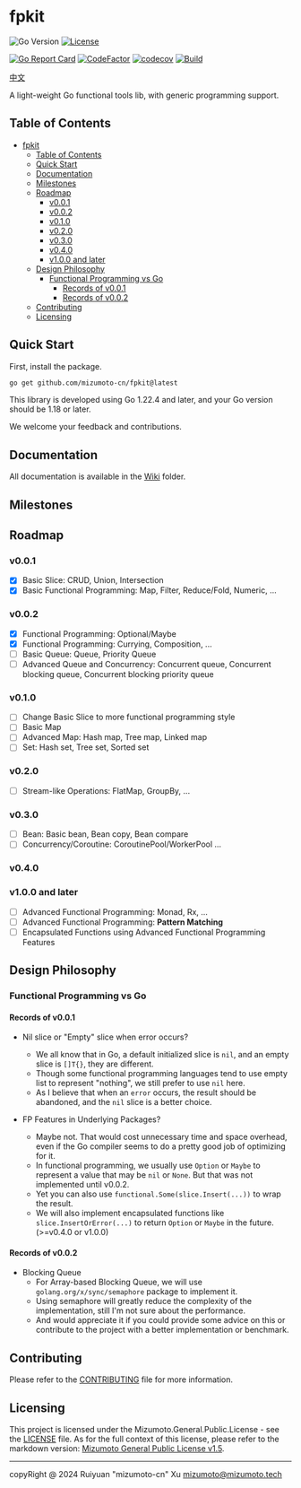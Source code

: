# fpkit

![Go Version](https://img.shields.io/badge/Go-1.22.4-yellow.svg)
[![License](https://img.shields.io/badge/License-MGPL%20v1.5-green.svg)](/Licensing/Mizumoto.General.Public.License.v1.5.md)

[![Go Report Card](https://goreportcard.com/badge/github.com/mizumoto-cn/fpkit)](https://goreportcard.com/report/github.com/mizumoto-cn/fpkit)
[![CodeFactor](https://www.codefactor.io/repository/github/mizumoto-cn/fpkit/badge)](https://www.codefactor.io/repository/github/mizumoto-cn/fpkit)
[![codecov](https://codecov.io/github/mizumoto-cn/fpkit/graph/badge.svg?token=KB82WFBUQ3)](https://codecov.io/github/mizumoto-cn/fpkit)
[![Build](https://github.com/mizumoto-cn/fpkit/actions/workflows/go.yml/badge.svg)](https://github.com/mizumoto-cn//fpkit/actions)

[中文](./README_zh.md)

A light-weight Go functional tools lib, with generic programming support.

## Table of Contents

- [fpkit](#fpkit)
  - [Table of Contents](#table-of-contents)
  - [Quick Start](#quick-start)
  - [Documentation](#documentation)
  - [Milestones](#milestones)
  - [Roadmap](#roadmap)
    - [v0.0.1](#v001)
    - [v0.0.2](#v002)
    - [v0.1.0](#v010)
    - [v0.2.0](#v020)
    - [v0.3.0](#v030)
    - [v0.4.0](#v040)
    - [v1.0.0 and later](#v100-and-later)
  - [Design Philosophy](#design-philosophy)
    - [Functional Programming vs Go](#functional-programming-vs-go)
      - [Records of v0.0.1](#records-of-v001)
      - [Records of v0.0.2](#records-of-v002)
  - [Contributing](#contributing)
  - [Licensing](#licensing)

## Quick Start

First, install the package.

```bash
go get github.com/mizumoto-cn/fpkit@latest
```

This library is developed using Go 1.22.4 and later, and your Go version should be 1.18 or later.

We welcome your feedback and contributions.

## Documentation

All documentation is available in the [Wiki](./Wiki/) folder.

## Milestones

## Roadmap

### v0.0.1

- [x] Basic Slice: CRUD, Union, Intersection
- [x] Basic Functional Programming: Map, Filter, Reduce/Fold, Numeric, ...

### v0.0.2

- [x] Functional Programming: Optional/Maybe
- [x] Functional Programming: Currying, Composition, ...
- [ ] Basic Queue: Queue, Priority Queue
- [ ] Advanced Queue and Concurrency: Concurrent queue, Concurrent blocking queue, Concurrent blocking priority queue

### v0.1.0

- [ ] Change Basic Slice to more functional programming style
- [ ] Basic Map
- [ ] Advanced Map: Hash map, Tree map, Linked map
- [ ] Set: Hash set, Tree set, Sorted set

### v0.2.0

- [ ] Stream-like Operations: FlatMap, GroupBy, ...
  
### v0.3.0

- [ ] Bean: Basic bean, Bean copy, Bean compare
- [ ] Concurrency/Coroutine: CoroutinePool/WorkerPool ...

### v0.4.0

### v1.0.0 and later

- [ ] Advanced Functional Programming: Monad, Rx, ...
- [ ] Advanced Functional Programming: **Pattern Matching**
- [ ] Encapsulated Functions using Advanced Functional Programming Features

## Design Philosophy

### Functional Programming vs Go

#### Records of v0.0.1

- Nil slice or "Empty" slice when error occurs?
  - We all know that in Go, a default initialized slice is `nil`, and an empty slice is `[]T{}`, they are different.
  - Though some functional programming languages tend to use empty list to represent "nothing", we still prefer to use `nil` here.
  - As I believe that when an `error` occurs, the result should be abandoned, and the `nil` slice is a better choice.

- FP Features in Underlying Packages?
  - Maybe not. That would cost unnecessary time and space overhead, even if the Go compiler seems to do a pretty good job of optimizing for it.
  - In functional programming, we usually use `Option` or `Maybe` to represent a value that may be `nil` or `None`. But that was not implemented until v0.0.2.
  - Yet you can also use `functional.Some(slice.Insert(...))` to wrap the result.
  - We will also implement encapsulated functions like `slice.InsertOrError(...)` to return `Option` or `Maybe` in the future.(>=v0.4.0 or v1.0.0)

#### Records of v0.0.2

- Blocking Queue
  - For Array-based Blocking Queue, we will use `golang.org/x/sync/semaphore` package to implement it.
  - Using semaphore will greatly reduce the complexity of the implementation, still I'm not sure about the performance.
  - And would appreciate it if you could provide some advice on this or contribute to the project with a better implementation or benchmark.

## Contributing

Please refer to the [CONTRIBUTING](./CONTRIBUTING.md) file for more information.

## Licensing

This project is licensed under the Mizumoto.General.Public.License - see the [LICENSE](./LICENSE) file.
As for the full context of this license, please refer to the markdown version: [Mizumoto General Public License v1.5](./licensing/Mizumoto.General.Public.License.v1.5.md).

---

copyRight @ 2024 Ruiyuan "mizumoto-cn" Xu <mizumoto@mizumoto.tech>
